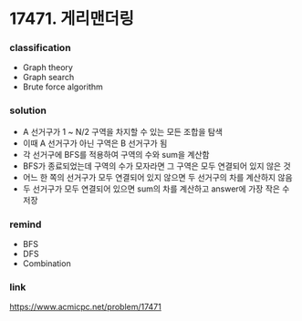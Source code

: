 # 17471. 게리맨더링

### classification
* Graph theory
* Graph search
* Brute force algorithm

### solution
* A 선거구가 1 ~ N/2 구역을 차지할 수 있는 모든 조합을 탐색
* 이때 A 선거구가 아닌 구역은 B 선거구가 됨
* 각 선거구에 BFS를 적용하여 구역의 수와 sum을 계산함
* BFS가 종료되었는데 구역의 수가 모자라면 그 구역은 모두 연결되어 있지 않은 것
* 어느 한 쪽의 선거구가 모두 연결되어 있지 않으면 두 선거구의 차를 계산하지 않음
* 두 선거구가 모두 연결되어 있으면 sum의 차를 계산하고 answer에 가장 작은 수 저장

### remind
* BFS
* DFS
* Combination

### link
https://www.acmicpc.net/problem/17471